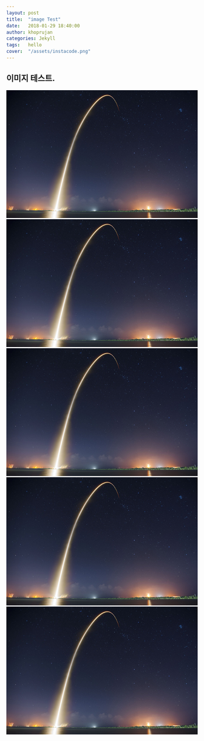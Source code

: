 ```yaml
---
layout: post
title:  "image Test"
date:   2018-01-29 18:40:00
author: khoprujan
categories: Jekyll
tags:	hello
cover:  "/assets/instacode.png"
---
```


## 이미지 테스트.

<a href="/assets/images/falcon9_small.jpg" data-lightbox="falcon9-large" data-title="lightbox test">
  <img src="/assets/images/falcon9_small.jpg" title="lightbox test">
</a>

<a href="/assets/images/falcon9_small.jpg" data-lightbox="falcon9-small" data-title="lightbox test">
  <img src="/assets/images/falcon9_small.jpg" title="lightbox test">
</a>

<a href="/assets/images/falcon9_small.jpg" data-lightbox="" data-title="lightbox test">
  <img src="/assets/images/falcon9_small.jpg" title="lightbox test">
</a>

<a href="/assets/images/falcon9_small.jpg" data-lightbox="" data-title="">
  <img src="/assets/images/falcon9_small.jpg" title="">
</a>


<a href="/assets/images/falcon9_small.jpg" >
  <img src="/assets/images/falcon9_small.jpg">
</a>
